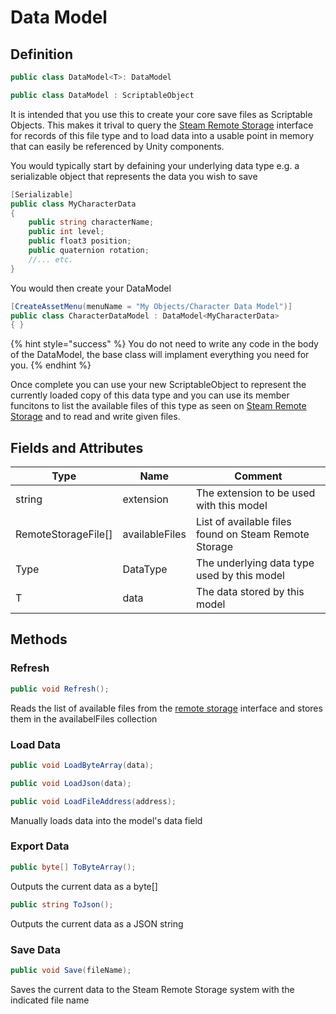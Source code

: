 # Data Model

## Definition

```csharp
public class DataModel<T>: DataModel
```

```csharp
public class DataModel : ScriptableObject
```

It is intended that you use this to create your core save files as Scriptable Objects. This makes it trival to query the [Steam Remote Storage](../api/remotestorage.client.md) interface for records of this file type and to load data into a usable point in memory that can easily be referenced by Unity components.

You would typically start by defaining your underlying data type e.g. a serializable object that represents the data you wish to save

```csharp
[Serializable]
public class MyCharacterData
{
    public string characterName;
    public int level;
    public float3 position;
    public quaternion rotation;
    //... etc.
}
```

You would then create your DataModel

```csharp
[CreateAssetMenu(menuName = "My Objects/Character Data Model")]
public class CharacterDataModel : DataModel<MyCharacterData>
{ }
```

{% hint style="success" %}
You do not need to write any code in the body of the DataModel, the base class will implament everything you need for you.
{% endhint %}

Once complete you can use your new ScriptableObject to represent the currently loaded copy of this data type and you can use its member funcitons to list the available files of this type as seen on [Steam Remote Storage](../api/remotestorage.client.md) and to read and write given files.

## Fields and Attributes

| Type                 | Name           | Comment                                               |
| -------------------- | -------------- | ----------------------------------------------------- |
| string               | extension      | The extension to be used with this model              |
| RemoteStorageFile\[] | availableFiles | List of available files found on Steam Remote Storage |
| Type                 | DataType       | The underlying data type used by this model           |
| T                    | data           | The data stored by this model                         |

## Methods

### Refresh

```csharp
public void Refresh();
```

Reads the list of available files from the [remote storage](../api/remotestorage.client.md) interface and stores them in the availabelFiles collection

### Load Data

```csharp
public void LoadByteArray(data);
```

```csharp
public void LoadJson(data);
```

```csharp
public void LoadFileAddress(address);
```

Manually loads data into the model's data field

### Export Data

```csharp
public byte[] ToByteArray();
```

Outputs the current data as a byte\[]

```csharp
public string ToJson();
```

Outputs the current data as a JSON string

### Save Data

```csharp
public void Save(fileName);
```

Saves the current data to the Steam Remote Storage system with the indicated file name
